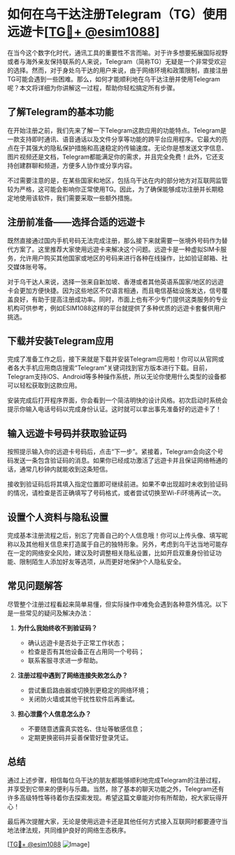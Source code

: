 # 如何在乌干达注册Telegram（TG）使用远遊卡[[TG💪+ @esim1088](https://t.me/s/esim1088)]

在当今这个数字化时代，通讯工具的重要性不言而喻。对于许多想要拓展国际视野或者与海外亲友保持联系的人来说，Telegram（简称TG）无疑是一个非常受欢迎的选择。然而，对于身处乌干达的用户来说，由于网络环境和政策限制，直接注册TG可能会遇到一些困难。那么，如何才能顺利地在乌干达注册并使用Telegram呢？本文将详细为你讲解这一过程，帮助你轻松搞定所有步骤。

## 了解Telegram的基本功能

在开始注册之前，我们先来了解一下Telegram这款应用的功能特点。Telegram是一款支持即时通讯、语音通话以及文件分享等功能的跨平台应用程序。它最大的亮点在于其强大的隐私保护措施和高速稳定的传输速度。无论你是想发送文字信息、图片视频还是文档，Telegram都能满足你的需求，并且完全免费！此外，它还支持创建群聊和频道，方便多人协作或分享内容。

不过需要注意的是，在某些国家和地区，包括乌干达在内的部分地方对互联网监管较为严格，这可能会影响你正常使用TG。因此，为了确保能够成功注册并长期稳定地使用该软件，我们需要采取一些额外措施。

## 注册前准备——选择合适的远遊卡

既然直接通过国内手机号码无法完成注册，那么接下来就需要一张境外号码作为替代方案了。这里推荐大家使用远遊卡来解决这个问题。远遊卡是一种虚拟SIM卡服务，允许用户购买其他国家或地区的号码来进行各种在线操作，比如验证邮箱、社交媒体账号等。

对于乌干达人来说，选择一张来自新加坡、香港或者其他英语系国家/地区的远遊卡会更加方便快捷。因为这些地区不仅语言相通，而且电信基础设施发达，信号覆盖良好，有助于提高注册成功率。同时，市面上也有不少专门提供这类服务的专业机构可供参考，例如ESIM1088这样的平台就提供了多种优质的远遊卡套餐供用户挑选。

## 下载并安装Telegram应用

完成了准备工作之后，接下来就是下载并安装Telegram应用啦！你可以从官网或者各大手机应用商店搜索“Telegram”关键词找到官方版本进行下载。目前，Telegram支持iOS、Android等多种操作系统，所以无论你使用什么类型的设备都可以轻松获取到这款应用。

安装完成后打开程序界面，你会看到一个简洁明快的设计风格。初次启动时系统会提示你输入电话号码以完成身份认证。这时就可以拿出事先准备好的远遊卡了！

## 输入远遊卡号码并获取验证码

按照提示输入你的远遊卡号码后，点击“下一步”。紧接着，Telegram会向这个号码发送一条包含验证码的消息。如果你已经成功激活了远遊卡并且保证网络畅通的话，通常几秒钟内就能收到这条短信。

接收到验证码后将其填入指定位置即可继续前进。如果不幸出现超时未收到验证码的情况，请检查是否正确填写了号码格式，或者尝试切换至Wi-Fi环境再试一次。

## 设置个人资料与隐私设置

完成基本注册流程之后，别忘了完善自己的个人信息哦！你可以上传头像、填写昵称以及其他相关信息来打造属于自己的独特形象。另外，考虑到乌干达当地可能存在一定的网络安全风险，建议及时调整相关隐私设置，比如开启双重身份验证功能、限制陌生人添加好友等选项，从而更好地保护个人隐私安全。

## 常见问题解答

尽管整个注册过程看起来简单易懂，但实际操作中难免会遇到各种意外情况。以下是一些常见的疑问及解决办法：

1. **为什么我始终收不到验证码？**
   - 确认远遊卡是否处于正常工作状态；
   - 检查是否有其他设备正在占用同一个号码；
   - 联系客服寻求进一步帮助。

2. **注册过程中遇到了网络连接失败怎么办？**
   - 尝试重启路由器或切换到更稳定的网络环境；
   - 关闭防火墙或其他干扰性软件后再重试。

3. **担心泄露个人信息怎么办？**
   - 不要随意透露真实姓名、住址等敏感信息；
   - 定期更换密码并妥善保管好登录凭证。

## 总结

通过上述步骤，相信每位乌干达的朋友都能够顺利地完成Telegram的注册过程，并享受到它带来的便利与乐趣。当然，除了基本的聊天功能之外，Telegram还有许多高级特性等待着你去探索发现。希望这篇文章能对你有所帮助，祝大家玩得开心！

最后再次提醒大家，无论是使用远遊卡还是其他任何方式接入互联网时都要遵守当地法律法规，共同维护良好的网络生态秩序。

[[TG💪+ @esim1088](https://t.me/s/esim1088) ![Image](https://i.postimg.cc/4NQfJmqS/Snipaste-2025-05-13-00-14-12.png)]